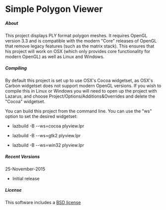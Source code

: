 # Simple Polygon Viewer

##### About

This project displays PLY format polygon meshes. It requires OpenGL version 3.3 and is compatible with the modern "Core" releases of OpenGL that remove legacy features (such as the matrix stack). This ensures that his project will work on OSX (which only provides core functionality for modern OpenGL) as well as Linux and Windows.

##### Compiling

By default this project is set up to use OSX's Cocoa widgetset, as OSX's Carbon widgetset does not support modern OpenGL versions. If you wish to compile this in Linux or Windows you will need to open up the project with Lazarus, and choose Project/Options/Additions&Overrides and delete the "Cocoa" widgetset.

You can build this project from the command line. You can use the "ws" option to set the desired widgetset:

 - lazbuild -B --ws=cocoa plyview.lpr

 - lazbuild -B --ws=gtk2 plyview.lpr

 - lazbuild -B --ws=win32 plyview.lpr

##### Recent Versions

25-November-2015
 - Initial release

 ##### License

 This software includes a [BSD license](https://opensource.org/licenses/BSD-2-Clause)

